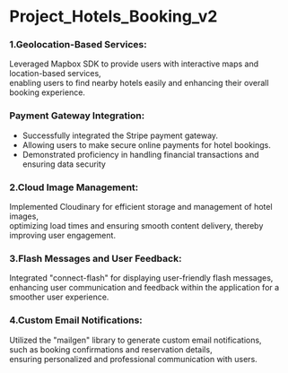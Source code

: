 # Project_Hotels_Booking_v2


<h3>1.Geolocation-Based Services:</h3> Leveraged Mapbox SDK to provide users with interactive maps and location-based services,<br> enabling users to find nearby hotels easily and enhancing their overall booking experience.

<h3>Payment Gateway Integration:</h3>
<ul>
       <li>  Successfully integrated the Stripe payment gateway. </li>
	<li> Allowing users to make secure online payments for hotel bookings.  </li>
	<li> Demonstrated proficiency in handling financial transactions and ensuring data security   </li>
</ul>

<h3>2.Cloud Image Management:</h3> Implemented Cloudinary for efficient storage and management of hotel images,<br> optimizing load times and ensuring smooth content delivery, thereby improving user engagement.

<h3>3.Flash Messages and User Feedback:</h3> Integrated "connect-flash" for displaying user-friendly flash messages,<br> enhancing user communication and feedback within the application for a smoother user experience.

<h3>4.Custom Email Notifications:</h3> Utilized the "mailgen" library to generate custom email notifications,<br> such as booking confirmations and reservation details, 
<br> ensuring personalized and professional communication with users.

